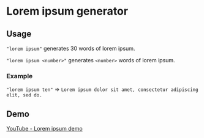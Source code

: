 # Lorem ipsum generator

## Usage

`"lorem ipsum"` generates 30 words of lorem ipsum.

`"lorem ipsum <number>"` generates `<number>` words of lorem ipsum.

### Example

`"lorem ipsum ten"` => `Lorem ipsum dolor sit amet, consectetur adipiscing elit, sed do.`

## Demo

[YouTube - Lorem ipsum demo](https://youtu.be/2SncQ55J5hc)
